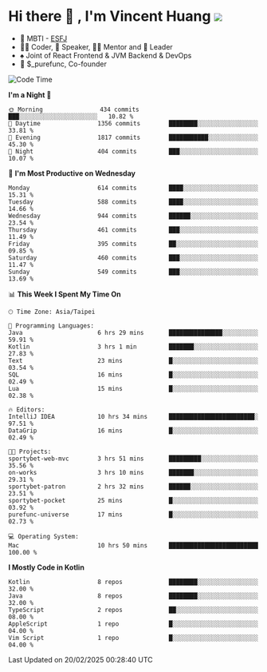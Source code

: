 # Hi there 👋 , I'm Vincent Huang ![](https://komarev.com/ghpvc/?username=Jian-Min-Huang)
- 👀 MBTI - [ESFJ](https://www.16personalities.com/esfj-personality)
- 👨‍💻 Coder, 🎤 Speaker, 👨‍🏫 Mentor and 🚀 Leader
- ♠️ Joint of React Frontend & JVM Backend & DevOps
- 💼 $_purefunc, Co-founder

<!--START_SECTION:waka-->
![Code Time](http://img.shields.io/badge/Code%20Time-4%2C917%20hrs%2044%20mins-blue)

**I'm a Night 🦉** 

```text
🌞 Morning                434 commits         ███░░░░░░░░░░░░░░░░░░░░░░   10.82 % 
🌆 Daytime                1356 commits        ████████░░░░░░░░░░░░░░░░░   33.81 % 
🌃 Evening                1817 commits        ███████████░░░░░░░░░░░░░░   45.30 % 
🌙 Night                  404 commits         ███░░░░░░░░░░░░░░░░░░░░░░   10.07 % 
```
📅 **I'm Most Productive on Wednesday** 

```text
Monday                   614 commits         ████░░░░░░░░░░░░░░░░░░░░░   15.31 % 
Tuesday                  588 commits         ████░░░░░░░░░░░░░░░░░░░░░   14.66 % 
Wednesday                944 commits         ██████░░░░░░░░░░░░░░░░░░░   23.54 % 
Thursday                 461 commits         ███░░░░░░░░░░░░░░░░░░░░░░   11.49 % 
Friday                   395 commits         ██░░░░░░░░░░░░░░░░░░░░░░░   09.85 % 
Saturday                 460 commits         ███░░░░░░░░░░░░░░░░░░░░░░   11.47 % 
Sunday                   549 commits         ███░░░░░░░░░░░░░░░░░░░░░░   13.69 % 
```


📊 **This Week I Spent My Time On** 

```text
🕑︎ Time Zone: Asia/Taipei

💬 Programming Languages: 
Java                     6 hrs 29 mins       ███████████████░░░░░░░░░░   59.91 % 
Kotlin                   3 hrs 1 min         ███████░░░░░░░░░░░░░░░░░░   27.83 % 
Text                     23 mins             █░░░░░░░░░░░░░░░░░░░░░░░░   03.54 % 
SQL                      16 mins             █░░░░░░░░░░░░░░░░░░░░░░░░   02.49 % 
Lua                      15 mins             █░░░░░░░░░░░░░░░░░░░░░░░░   02.38 % 

🔥 Editors: 
IntelliJ IDEA            10 hrs 34 mins      ████████████████████████░   97.51 % 
DataGrip                 16 mins             █░░░░░░░░░░░░░░░░░░░░░░░░   02.49 % 

🐱‍💻 Projects: 
sportybet-web-mvc        3 hrs 51 mins       █████████░░░░░░░░░░░░░░░░   35.56 % 
on-works                 3 hrs 10 mins       ███████░░░░░░░░░░░░░░░░░░   29.31 % 
sportybet-patron         2 hrs 32 mins       ██████░░░░░░░░░░░░░░░░░░░   23.51 % 
sportybet-pocket         25 mins             █░░░░░░░░░░░░░░░░░░░░░░░░   03.92 % 
purefunc-universe        17 mins             █░░░░░░░░░░░░░░░░░░░░░░░░   02.73 % 

💻 Operating System: 
Mac                      10 hrs 50 mins      █████████████████████████   100.00 % 
```

**I Mostly Code in Kotlin** 

```text
Kotlin                   8 repos             ████████░░░░░░░░░░░░░░░░░   32.00 % 
Java                     8 repos             ████████░░░░░░░░░░░░░░░░░   32.00 % 
TypeScript               2 repos             ██░░░░░░░░░░░░░░░░░░░░░░░   08.00 % 
AppleScript              1 repo              █░░░░░░░░░░░░░░░░░░░░░░░░   04.00 % 
Vim Script               1 repo              █░░░░░░░░░░░░░░░░░░░░░░░░   04.00 % 
```




 Last Updated on 20/02/2025 00:28:40 UTC
<!--END_SECTION:waka-->
